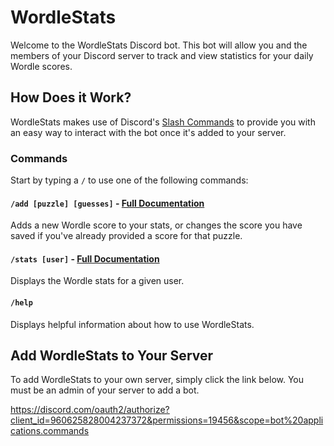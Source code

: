 # WordleStats
Welcome to the WordleStats Discord bot. This bot will allow you and the members of your Discord
server to track and view statistics for your daily Wordle scores.

## How Does it Work?
WordleStats makes use of Discord's [Slash Commands](https://support.discord.com/hc/en-us/articles/1500000368501-Slash-Commands-FAQ) to provide you with an easy way to interact with the bot once
it's added to your server.

### Commands
Start by typing a `/` to use one of the following commands:

#### `/add [puzzle] [guesses]` - [Full Documentation](docs/add.md)
Adds a new Wordle score to your stats, or changes the score you have saved if you've already
provided a score for that puzzle.

#### `/stats [user]` - [Full Documentation](docs/stats.md)
Displays the Wordle stats for a given user.

#### `/help`
Displays helpful information about how to use WordleStats.

## Add WordleStats to Your Server
To add WordleStats to your own server, simply click the link below. You must be an admin of your
server to add a bot.

https://discord.com/oauth2/authorize?client_id=960625828004237372&permissions=19456&scope=bot%20applications.commands
